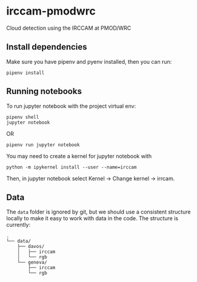 # irccam-pmodwrc
Cloud detection using the IRCCAM at PMOD/WRC

## Install dependencies
Make sure you have pipenv and pyenv installed, then you can run:
```
pipenv install 
```

## Running notebooks
To run jupyter notebook with the project virtual env:
```
pipenv shell
jupyter notebook
```
OR
```
pipenv run jupyter notebook
```

You may need to create a kernel for jupyter notebook with 
```
python -m ipykernel install --user --name=irccam
```
Then, in jupyter notebook select Kernel -> Change kernel -> irrcam.

## Data
The `data` folder is ignored by git, but we should use a consistent structure
locally to make it easy to work with data in the code. The structure is 
currently:
```
.
└── data/
    ├── davos/
    │   ├── irccam
    │   └── rgb
    └── geneva/
        ├── irccam
        └── rgb
```
